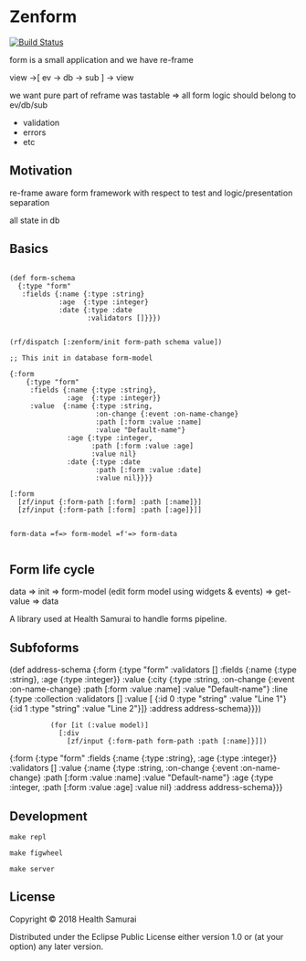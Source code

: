 # Zenform

[![Build Status](https://travis-ci.org/HealthSamurai/zenform.svg?branch=master)](https://travis-ci.org/HealthSamurai/zenform)


form is a small application and we have re-frame

view ->[ ev -> db -> sub ] -> view

we want pure part of reframe was tastable 
=> all form logic should belong to ev/db/sub 
  * validation
  * errors
  * etc

## Motivation

re-frame aware form framework with respect to test
and logic/presentation separation

all state in db


## Basics

```

(def form-schema
  {:type "form"
   :fields {:name {:type :string}
            :age  {:type :integer}
            :date {:type :date
                   :validators []}}})


(rf/dispatch [:zenform/init form-path schema value])

;; This init in database form-model 

{:form
    {:type "form"
     :fields {:name {:type :string},
              :age  {:type :integer}}
     :value  {:name {:type :string,
                     :on-change {:event :on-name-change}
                     :path [:form :value :name]
                     :value "Default-name"}
              :age {:type :integer,
                    :path [:form :value :age]
                    :value nil}
              :date {:type :date
                     :path [:form :value :date]
                     :value nil}}}}

[:form
  [zf/input {:form-path [:form] :path [:name]}]
  [zf/input {:form-path [:form] :path [:age]}]]


form-data =f=> form-model =f'=> form-data


```


## Form life cycle

data => init 
  => form-model (edit form model using widgets & events) 
     => get-value =>  data

A library used at Health Samurai to handle forms pipeline.

## Subfoforms

(def address-schema
  {:form
    {:type "form"
     :validators []
     :fields {:name {:type :string},
              :age  {:type :integer}}
     :value  {:city {:type :string,
                     :on-change {:event :on-name-change}
                     :path [:form :value :name]
                     :value "Default-name"}
              :line {:type :collection
                     :validators []
                     :value [
                       {:id 0 :type "string" :value "Line 1"}
                       {:id 1 :type "string" :value "Line 2"}]}
              :address address-schema}}})
              
              (for [it (:value model)]
                [:div
                  [zf/input {:form-path form-path :path [:name]}]])
                  
                  


{:form
    {:type "form"
     :fields {:name {:type :string},
              :age  {:type :integer}}
     :validators []
     :value  {:name {:type :string,
                     :on-change {:event :on-name-change}
                     :path [:form :value :name]
                     :value "Default-name"}
              :age {:type :integer,
                    :path [:form :value :age]
                    :value nil}
              :address address-schema}}}

## Development

```
make repl
```

```
make figwheel
```

```
make server
```

## License

Copyright © 2018 Health Samurai

Distributed under the Eclipse Public License either version 1.0 or (at
your option) any later version.
